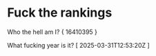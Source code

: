 # Fuck the rankings

Who the hell am I?
{ 16410395 }

What fucking year is it?
[ 2025-03-31T12:53:20Z ]
